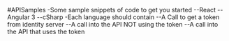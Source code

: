 #APISamples
-Some sample snippets of code to get you started
--React
--Angular 3
--cSharp
-Each language should contain
--A Call to get a token from identity server
--A call into the API NOT using the token
--A call into the API that uses the token
